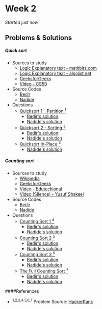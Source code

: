 # Week 2
<em>Started just now</em>

## Problems & Solutions
##### Quick sort
  - Sources to study
    - [Logic Explanatory text - mathbits.com](http://mathbits.com/MathBits/CompSci/Arrays/Quick.htm) 
    - [Logic Explanatory text - algolist.net](http://www.algolist.net/Algorithms/Sorting/Quicksort) 
    - [GeeksforGeeks](http://quiz.geeksforgeeks.org/quick-sort/)
    - [Video - CS50](https://www.youtube.com/watch?v=aQiWF4E8flQ)
  - Source Codes
    - [Bedir](https://github.com/BedirT/AlgorithmsL/blob/master/Algorithms/Sorting/qSort.cpp)
    - [Nadide](https://github.com/nadide/ACM-ICPC/blob/master/codes/sort_quickSort.c)
  - Questions 
    - [Quicksort 1 - Partition <sup>1</sup>](https://www.hackerrank.com/challenges/quicksort1)
      - [Bedir's solution](https://github.com/BedirT/AlgorithmsL/blob/master/Problems/HackerRank/Algorithms/Sorting/Quicksort%201%20-%20Partition.cpp) 
      - [Nadide's solution](https://github.com/nadide/ACM-ICPC/blob/master/problems/hackerrank/sorting/quickSort1_partition.c)
    - [Quicksort 2 - Sorting <sup>2</sup>](https://www.hackerrank.com/challenges/quicksort2)
      - [Bedir's solution](https://github.com/BedirT/AlgorithmsL/blob/master/Problems/HackerRank/Algorithms/Sorting/Quicksort%202%20-%20Sorting.cpp)
      - [Nadide's solution](https://github.com/nadide/ACM-ICPC/blob/master/problems/hackerrank/sorting/quickSort2_sorting.c)
    - [Quicksort In-Place <sup>3</sup>](https://www.hackerrank.com/challenges/quicksort3)
        - [Nadide's solution](https://github.com/nadide/ACM-ICPC/blob/master/problems/hackerrank/sorting/quickSort_inPlace.c)

##### Counting sort
 - Sources to study
    - [Wikipedia](https://en.wikipedia.org/wiki/Counting_sort)
    - [GeeksforGeeks](http://www.geeksforgeeks.org/counting-sort/)
    - [Video - Edutechional](https://www.youtube.com/watch?v=zhDmVF_NdjM)
    - [Video (Silence) - Yusuf Shakeel](https://www.youtube.com/watch?v=TTnvXY82dtM)
 - Source Codes
    - [Bedir](https://github.com/BedirT/AlgorithmsL/blob/master/Algorithms/Sorting/countingSort.cpp)
    - [Nadide](https://github.com/nadide/ACM-ICPC/blob/master/codes/sort_countingSort.c)
 - Questions
    - [Counting Sort 1 <sup>4</sup>](https://www.hackerrank.com/challenges/countingsort1)
      - [Bedir's solution](https://github.com/BedirT/AlgorithmsL/blob/master/Problems/HackerRank/Algorithms/Sorting/Counting%20Sort%201.cpp)
      - [Nadide's solution](https://github.com/nadide/ACM-ICPC/blob/master/problems/hackerrank/sorting/countingSort1.c)
    - [Counting Sort 2 <sup>5</sup>](https://www.hackerrank.com/challenges/countingsort2)
      - [Bedir's solution](https://github.com/BedirT/AlgorithmsL/blob/master/Problems/HackerRank/Algorithms/Sorting/Counting%20Sort%202.cpp) 
      - [Nadide's solution](https://github.com/nadide/ACM-ICPC/blob/master/problems/hackerrank/sorting/countingSort2.c)   
    - [Counting Sort 3 <sup>6</sup>](https://www.hackerrank.com/challenges/countingsort3)
      - [Bedir's solution](https://github.com/BedirT/AlgorithmsL/blob/master/Problems/HackerRank/Algorithms/Sorting/Counting%20Sort%203.cpp) 
      - [Nadide's solution](https://github.com/nadide/ACM-ICPC/blob/master/problems/hackerrank/sorting/countingSort3.c)
    - [The Full Counting Sort <sup>7</sup>](https://www.hackerrank.com/challenges/countingsort4)
      - [Bedir's solution](https://github.com/BedirT/AlgorithmsL/blob/master/Problems/HackerRank/Algorithms/Sorting/CountingSort4.java)
      - [Nadide's solution](https://github.com/nadide/ACM-ICPC/blob/master/problems/hackerrank/sorting/theFullCountingSort.c)

####References
  - <sup>1,2,3,4,5,6,7</sup> Problem Source: [HackerRank](www.hackerrank.com)


